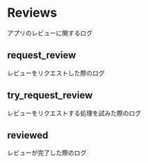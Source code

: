 # Reviews
アプリのレビューに関するログ

## request_review
レビューをリクエストした際のログ

## try_request_review
レビューをリクエストする処理を試みた際のログ

## reviewed
レビューが完了した際のログ